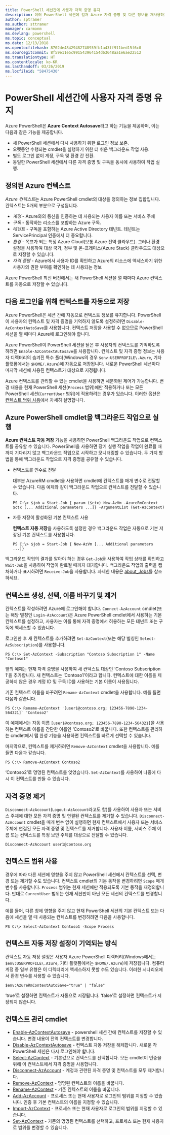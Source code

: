 ```yaml
---
title: PowerShell 세션간에 사용자 자격 증명 유지
description: 여러 PowerShell 세션에 걸쳐 Azure 자격 증명 및 다른 정보를 재사용하는 방법에 대해 알아보세요.
author: sptramer
ms.author: sttramer
manager: carmonm
ms.devlang: powershell
ms.topic: conceptual
ms.date: 12/13/2018
ms.openlocfilehash: 8702de48429482748939fb1a43ff911bed15f6c0
ms.sourcegitcommit: 8f59e11e5c991543964154d63648aa1e6ae22512
ms.translationtype: HT
ms.contentlocale: ko-KR
ms.lasthandoff: 03/26/2019
ms.locfileid: "58475430"
---
```

# <a name="persist-user-credentials-across-powershell-sessions"></a>PowerShell 세션간에 사용자 자격 증명 유지

Azure PowerShell은 **Azure Context Autosave**라고 하는 기능을 제공하며, 이는 다음과 같은 기능을 제공합니다.

- 새 PowerShell 세션에서 다시 사용하기 위한 로그인 정보 보존.
- 오랫동안 수행되는 cmdlet을 실행하기 위한 더 쉬운 백그라운드 작업 사용.
- 별도 로그인 없이 계정, 구독 및 환경 간 전환.
- 동일한 PowerShell 세션에서 다른 자격 증명 및 구독을 동시에 사용하여 작업 실행.

## <a name="azure-contexts-defined"></a>정의된 Azure 컨텍스트

*Azure 컨텍스트*는 Azure PowerShell cmdlet의 대상을 정의하는 정보 집합입니다. 컨텍스트는 5개의 부분으로 구성됩니다.

- *계정* - Azure와의 통신을 인증하는 데 사용되는 사용자 이름 또는 서비스 주체
- *구독* - 동작하는 리소스를 포함하는 Azure 구독.
- *테넌트* - 구독을 포함하는 Azure Active Directory 테넌트. 테넌트는 ServicePrincipal 인증에서 더 중요합니다.
- *환경* - 목표가 되는 특정 Azure Cloud(보통 Azure 전역 클라우드).
  그러나 환경 설정을 사용하여 대상 국가, 정부 및 온-프레미스(Azure Stack) 클라우드도 대상으로 지정할 수 있습니다.
- *자격 증명* - Azure에서 사용자 ID를 확인하고 Azure의 리소스에 액세스하기 위한 사용자의 권한 부여를 확인하는 데 사용되는 정보

Azure PowerShell 최신 버전에서는 새 PowerShell 세션을 열 때마다 Azure 컨텍스트를 자동으로 저장할 수 있습니다.

## <a name="automatically-save-the-context-for-the-next-sign-in"></a>다음 로그인을 위해 컨텍스트를 자동으로 저장

Azure PowerShell은 세션 간에 자동으로 컨텍스트 정보를 유지합니다. PowerShell이 사용자의 컨텍스트 및 자격 증명을 기억하지 않도록 설정하려면 `Disable-AzContextAutoSave`를 사용합니다. 컨텍스트 저장을 사용할 수 없으므로 PowerShell 세션을 열 때마다 Azure에 로그인해야 합니다.

Azure PowerShell이 PowerShell 세션을 닫은 후 사용자의 컨텍스트를 기억하도록 하려면 `Enable-AzContextAutosave`를 사용합니다. 컨텍스트 및 자격 증명 정보는 사용자 디렉터리의 숨겨진 특수 폴더(Windows의 경우 `$env:USERPROFILE\.Azure`, 기타 플랫폼에서는 `$HOME/.Azure`)에 자동으로 저장됩니다. 새로운 PowerShell 세션마다 마지막 세션에 사용된 컨텍스트가 대상으로 지정됩니다.

Azure 컨텍스트를 관리할 수 있는 cmdlet을 사용하면 세분화된 제어가 가능합니다. 변경 내용을 현재 PowerShell 세션(`Process` 범위)에만 적용하거나 또는 모든 PowerShell 세션(`CurrentUser` 범위)에 적용하려는 경우가 있습니다. 이러한 옵션은 [컨텍스트 범위 사용](#Using-Context-Scopes)에서 자세히 설명합니다.

## <a name="running-azure-powershell-cmdlets-as-background-jobs"></a>Azure PowerShell cmdlet을 백그라운드 작업으로 실행

**Azure 컨텍스트 자동 저장** 기능을 사용하면 PowerShell 백그라운드 작업으로 컨텍스트를 공유할 수 있습니다. PowerShell을 사용하면 장기 실행 작업을 작업이 완료될 때까지 기다리지 않고 백그라운드 작업으로 시작하고 모니터링할 수 있습니다. 두 가지 방법을 통해 백그라운드 작업으로 자격 증명을 공유할 수 있습니다.

- 컨텍스트를 인수로 전달

  대부분 AzureRM cmdlet을 사용하면 cmdlet에 컨텍스트를 매개 변수로 전달할 수 있습니다. 다음 예제와 같이 백그라운드 작업으로 컨텍스트를 전달할 수 있습니다.

  ```powershell-interactive
  PS C:\> $job = Start-Job { param ($ctx) New-AzVm -AzureRmContext $ctx [... Additional parameters ...]} -ArgumentList (Get-AzContext)
  ```

- 자동 저장이 활성화된 기본 컨텍스트 사용

  **컨텍스트 자동 저장**을 사용하도록 설정한 경우 백그라운드 작업은 자동으로 기본 저장된 기본 컨텍스트를 사용합니다.

  ```powershell-interactive
  PS C:\> $job = Start-Job { New-AzVm [... Additional parameters ...]}
  ```

백그라운드 작업의 결과를 알아야 하는 경우 `Get-Job`을 사용하여 작업 상태를 확인하고 `Wait-Job`을 사용하여 작업이 완료될 때까지 대기합니다. 백그라운드 작업의 출력을 캡처하거나 표시하려면 `Receive-Job`을 사용합니다. 자세한 내용은 [about_Jobs](/powershell/module/microsoft.powershell.core/about/about_jobs)를 참조하세요.

## <a name="creating-selecting-renaming-and-removing-contexts"></a>컨텍스트 생성, 선택, 이름 바꾸기 및 제거

컨텍스트를 작성하려면 Azure에 로그인해야 합니다. `Connect-AzAccount` cmdlet(또는 해당 별칭인 `Login-AzAccount`)은 Azure PowerShell cmdlet에서 사용하는 기본 컨텍스트를 설정하고, 사용자는 이를 통해 자격 증명에서 허용하는 모든 테넌트 또는 구독에 액세스할 수 있습니다.

로그인한 후 새 컨텍스트를 추가하려면 `Set-AzContext`(또는 해당 별칭인 `Select-AzSubscription`)를 사용합니다.

```azurepowershell-interactive
PS C:\> Set-AzContext -Subscription "Contoso Subscription 1" -Name "Contoso1"
```

앞의 예제는 현재 자격 증명을 사용하여 새 컨텍스트 대상인 ‘Contoso Subscription 1’을 추가합니다. 새 컨텍스트는 ‘Contoso1’이라고 합니다. 컨텍스트에 대한 이름을 제공하지 않은 경우 계정 ID 및 구독 ID를 사용하는 기본 이름이 사용됩니다.

기존 컨텍스트 이름을 바꾸려면 `Rename-AzContext` cmdlet을 사용합니다. 예를 들면 다음과 같습니다.

```azurepowershell-interactive
PS C:\> Rename-AzContext '[user1@contoso.org; 123456-7890-1234-564321]` 'Contoso2'
```

이 예제에서는 자동 이름 `[user1@contoso.org; 123456-7890-1234-564321]`을 사용하는 컨텍스트 이름을 간단한 이름인 ‘Contoso2’로 바꿉니다. 또한 컨텍스트를 관리하는 cmdlet에서 탭 완성 기능을 사용하면 컨텍스트를 빠르게 선택할 수 있습니다.

마지막으로, 컨텍스트를 제거하려면 `Remove-AzContext` cmdlet을 사용합니다.  예를 들면 다음과 같습니다.

```azurepowershell-interactive
PS C:\> Remove-AzContext Contoso2
```

‘Contoso2’로 명명된 컨텍스트를 잊었습니다. `Set-AzContext`를 사용하여 나중에 다시 이 컨텍스트를 만들 수 있습니다.

## <a name="removing-credentials"></a>자격 증명 제거

`Disconnect-AzAccount`(`Logout-AzAccount`라고도 함)를 사용하여 사용자 또는 서비스 주체에 대한 모든 자격 증명 및 연결된 컨텍스트를 제거할 수 있습니다. `Disconnect-AzAccount` cmdlet을 매개 변수 없이 실행하면 현재 컨텍스트에서 사용자 또는 서비스 주체에 연결된 모든 자격 증명 및 컨텍스트를 제거합니다. 사용자 이름, 서비스 주체 이름 또는 컨텍스트를 특정 보안 주체를 대상으로 전달할 수 있습니다.

```azurepowershell-interactive
Disconnect-AzAccount user1@contoso.org
```

## <a name="using-context-scopes"></a>컨텍스트 범위 사용

경우에 따라 다른 세션에 영향을 주지 않고 PowerShell 세션에서 컨텍스트를 선택, 변경 또는 제거할 수도 있습니다. 컨텍스트 cmdlet의 기본 동작을 변경하려면 `Scope` 매개 변수를 사용합니다. `Process` 범위는 현재 세션에만 적용되도록 기본 동작을 재정의합니다. 반대로 `CurrentUser` 범위는 현재 세션만이 아닌 모든 세션의 컨텍스트를 변경합니다.

예를 들어, 다른 창에 영향을 주지 않고 현재 PowerShell 세션의 기본 컨텍스트 또는 다음에 세션을 열 때 사용되는 컨텍스트를 변경하려면 다음을 사용합니다.

```azurepowershell-interactive
PS C:\> Select-AzContext Contoso1 -Scope Process
```

## <a name="how-the-context-autosave-setting-is-remembered"></a>컨텍스트 자동 저장 설정이 기억되는 방식

컨텍스트 자동 저장 설정은 사용자 Azure PowerShell 디렉터리(Windows에서는 `$env:USERPROFILE\.Azure`, 기타 플랫폼에서는 `$HOME/.Azure`)에 저장됩니다. 컴퓨터 계정 중 일부 유형은 이 디렉터리에 액세스하지 못할 수도 있습니다. 이러한 시나리오에서 환경 변수를 사용할 수 있습니다.

```azurepowershell-interactive
$env:AzureRmContextAutoSave="true" | "false"
```

‘true’로 설정하면 컨텍스트가 자동으로 저장됩니다. ‘false’로 설정하면 컨텍스트가 저장되지 않습니다.

## <a name="context-management-cmdlets"></a>컨텍스트 관리 cmdlet

- [Enable-AzContextAutosave][enable] - powershell 세션 간에 컨텍스트를 저장할 수 있습니다.
  변경 내용이 전역 컨텍스트를 변경합니다.
- [Disable-AzContextAutosave][disable] - 컨텍스트 자동 저장을 해제합니다. 새로운 각 PowerShell 세션은 다시 로그인해야 합니다.
- [Select-AzContext][select] - 기본값으로 컨텍스트를 선택합니다. 모든 cmdlet이 인증을 위해 이 컨텍스트에서 자격 증명을 사용합니다.
- [Disconnect-AzAccount][remove-cred] - 계정과 관련된 자격 증명 및 컨텍스트를 모두 제거합니다.
- [Remove-AzContext][remove-context] - 명명된 컨텍스트의 이름을 바꿉니다.
- [Rename-AzContext][rename] - 기존 컨텍스트의 이름을 바꿉니다.
- [Add-AzAccount][login] - 프로세스 또는 현재 사용자로 로그인의 범위를 지정할 수 있습니다.
  인증 후 기본 컨텍스트의 이름을 지정할 수 있습니다.
- [Import-AzContext][import] - 프로세스 또는 현재 사용자로 로그인의 범위를 지정할 수 있습니다.
- [Set-AzContext][set-context] - 기존의 명명된 컨텍스트를 선택하고, 프로세스 또는 현재 사용자로 범위를 변경할 수 있습니다.

<!-- Hyperlinks -->
[enable]: /powershell/module/az.accounts/Enable-AzureRmContextAutosave
[disable]: /powershell/module/az.accounts/Disable-AzContextAutosave
[select]: /powershell/module/az.accounts/Select-AzContext
[remove-cred]: /powershell/module/az.accounts/Disconnect-AzAccount
[remove-context]: /powershell/module/az.accounts/Remove-AzContext
[rename]: /powershell/module/az.accounts/Rename-AzContext

<!-- Updated cmdlets -->
[login]: /powershell/module/az.accounts/Connect-AzAccount
[import]:  /powershell/module/az.accounts/Import-AzContext
[set-context]: /powershell/module/az.accounts/Set-AzContext
